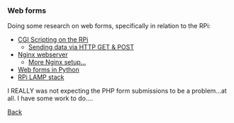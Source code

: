 ### Web forms

Doing some research on web forms, specifically in relation to the RPi:

 - [CGI Scripting on the RPi](http://raspberrywebserver.com/cgiscripting/)
   - [Sending data via HTTP GET & POST](http://raspberrywebserver.com/cgiscripting/sending-data-to-an-HTTP-server-get-and-post-methods.html)
 - [Nginx webserver](http://elinux.org/RPi_Nginx_Webserver)
   - [More Nginx setup...](http://www.ducky-pond.com/posts/2013/Sep/setup-a-web-server-on-rpi/)
 - [Web forms in Python](http://raspberrywebserver.com/cgiscripting/web-forms-with-python.html)
 - [RPi LAMP stack](http://www.php5dp.com/get-mysql-and-php-to-work-together-in-raspberry-pi/)
 
I REALLY was not expecting the PHP form submissions to be a problem...at all. I have some work to do....

[Back](18.md)
